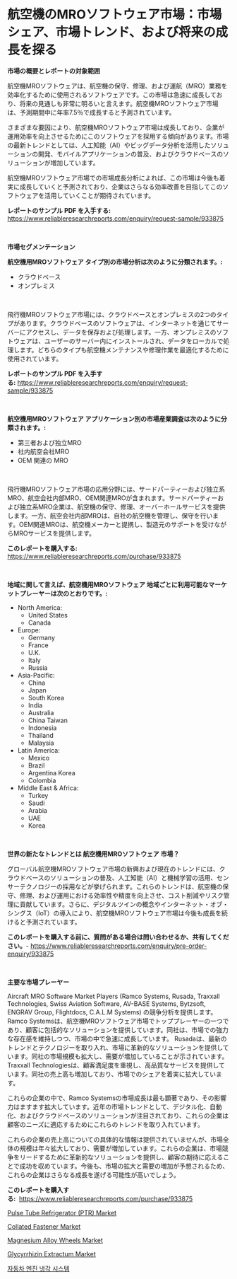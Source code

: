 <p><h1>航空機のMROソフトウェア市場：市場シェア、市場トレンド、および将来の成長を探る</h1></p><p><strong>市場の概要とレポートの対象範囲</strong></p>
<p><p>航空機MROソフトウェアは、航空機の保守、修理、および運航（MRO）業務を効率化するために使用されるソフトウェアです。この市場は急速に成長しており、将来の見通しも非常に明るいと言えます。航空機MROソフトウェア市場は、予測期間中に年率7.5％で成長すると予測されています。</p><p>さまざまな要因により、航空機MROソフトウェア市場は成長しており、企業が運用効率を向上させるためにこのソフトウェアを採用する傾向があります。市場の最新トレンドとしては、人工知能（AI）やビッグデータ分析を活用したソリューションの開発、モバイルアプリケーションの普及、およびクラウドベースのソリューションが増加しています。</p><p>航空機MROソフトウェア市場での市場成長分析によれば、この市場は今後も着実に成長していくと予測されており、企業はさらなる効率改善を目指してこのソフトウェアを活用していくことが期待されています。</p></p>
<p><strong>レポートのサンプル PDF を入手する:</strong> <a href="https://www.reliableresearchreports.com/enquiry/request-sample/933875">https://www.reliableresearchreports.com/enquiry/request-sample/933875</a></p>
<p>&nbsp;</p>
<p><strong>市場セグメンテーション</strong></p>
<p><strong>航空機用MROソフトウェア タイプ別の市場分析は次のように分類されます。:</strong></p>
<p><ul><li>クラウドベース</li><li>オンプレミス</li></ul></p>
<p>&nbsp;</p>
<p><p>飛行機MROソフトウェア市場には、クラウドベースとオンプレミスの2つのタイプがあります。クラウドベースのソフトウェアは、インターネットを通じてサーバーにアクセスし、データを保存および処理します。一方、オンプレミスのソフトウェアは、ユーザーのサーバー内にインストールされ、データをローカルで処理します。どちらのタイプも航空機メンテナンスや修理作業を最適化するために使用されています。</p></p>
<p><strong>レポートのサンプル PDF を入手する:</strong>&nbsp;<a href="https://www.reliableresearchreports.com/enquiry/request-sample/933875">https://www.reliableresearchreports.com/enquiry/request-sample/933875</a></p>
<p>&nbsp;</p>
<p><strong> 航空機用MROソフトウェア アプリケーション別の市場産業調査は次のように分類されます。:</strong></p>
<p><ul><li>第三者および独立MRO</li><li>社内航空会社MRO</li><li>OEM 関連の MRO</li></ul></p>
<p>&nbsp;</p>
<p><p>飛行機MROソフトウェア市場の応用分野には、サードパーティーおよび独立系MRO、航空会社内部MRO、OEM関連MROが含まれます。サードパーティーおよび独立系MRO企業は、航空機の保守、修理、オーバーホールサービスを提供します。一方、航空会社内部MROは、自社の航空機を管理し、保守を行います。OEM関連MROは、航空機メーカーと提携し、製造元のサポートを受けながらMROサービスを提供します。</p></p>
<p><strong>このレポートを購入する:</strong>&nbsp; <a href="https://www.reliableresearchreports.com/purchase/933875">https://www.reliableresearchreports.com/purchase/933875</a></p>
<p>&nbsp;</p>
<p><strong>地域に関して言えば、航空機用MROソフトウェア 地域ごとに利用可能なマーケットプレーヤーは次のとおりです。:</strong></p>
<p><ul>
    <li>
        North America:
        <ul>
            <li>United States</li>
            <li>Canada</li>
        </ul>
    </li>
    <li>
        Europe:
        <ul>
            <li>Germany</li>
            <li>France</li>
            <li>U.K.</li>
            <li>Italy</li>
            <li>Russia</li>
        </ul>
    </li>
    <li>
        Asia-Pacific:
        <ul>
            <li>China</li>
            <li>Japan</li>
            <li>South Korea</li>
            <li>India</li>
            <li>Australia</li>
            <li>China Taiwan</li>
            <li>Indonesia</li>
            <li>Thailand</li>
            <li>Malaysia</li>
        </ul>
    </li>
    <li>
        Latin America:
        <ul>
            <li>Mexico</li>
            <li>Brazil</li>
            <li>Argentina Korea</li>
            <li>Colombia</li>
        </ul>
    </li>
    <li>
        Middle East & Africa:
        <ul>
            <li>Turkey</li>
            <li>Saudi</li>
            <li>Arabia</li>
            <li>UAE</li>
            <li>Korea</li>
        </ul>
    </li>
    </ul></p>
<p>&nbsp;</p>
<p><strong>世界の新たなトレンドとは 航空機用MROソフトウェア 市場？</strong></p>
<p><p>グローバル航空機MROソフトウェア市場の新興および現在のトレンドには、クラウドベースのソリューションの普及、人工知能（AI）と機械学習の活用、センサーテクノロジーの採用などが挙げられます。これらのトレンドは、航空機の保守、修理、および運用における効率性や精度を向上させ、コスト削減やリスク管理に貢献しています。さらに、デジタルツインの概念やインターネット・オブ・シングス（IoT）の導入により、航空機MROソフトウェア市場は今後も成長を続けると予測されています。</p></p>
<p><strong>このレポートを購入する前に、質問がある場合は問い合わせるか、共有してください。</strong>- <a href="https://www.reliableresearchreports.com/enquiry/pre-order-enquiry/933875">https://www.reliableresearchreports.com/enquiry/pre-order-enquiry/933875</a></p>
<p>&nbsp;</p>
<p><strong>主要な市場プレーヤー</strong></p>
<p><p>Aircraft MRO Software Market Players (Ramco Systems, Rusada, Traxxall Technologies, Swiss Aviation Software, AV-BASE Systems, Bytzsoft, ENGRAV Group, Flightdocs, C.A.L.M Systems) の競争分析を提供します。 Ramco Systemsは、航空機MROソフトウェア市場でトッププレーヤーの一つであり、顧客に包括的なソリューションを提供しています。同社は、市場での強力な存在感を維持しつつ、市場の中で急速に成長しています。 Rusadaは、最新のトレンドとテクノロジーを取り入れ、市場に革新的なソリューションを提供しています。同社の市場規模も拡大し、需要が増加していることが示されています。Traxxall Technologiesは、顧客満足度を重視し、高品質なサービスを提供しています。同社の売上高も増加しており、市場でのシェアを着実に拡大しています。</p><p>これらの企業の中で、Ramco Systemsの市場成長は最も顕著であり、その影響力はますます拡大しています。近年の市場トレンドとして、デジタル化、自動化、およびクラウドベースのソリューションが注目されており、これらの企業は顧客のニーズに適応するためにこれらのトレンドを取り入れています。</p><p>これらの企業の売上高についての具体的な情報は提供されていませんが、市場全体の規模は年々拡大しており、需要が増加しています。これらの企業は、市場競争をリードするために革新的なソリューションを提供し、顧客の期待に応えることで成功を収めています。今後も、市場の拡大と需要の増加が予想されるため、これらの企業はさらなる成長を遂げる可能性が高いでしょう。</p></p>
<p><strong>このレポートを購入する:</strong>&nbsp;&nbsp;<a href="https://www.reliableresearchreports.com/purchase/933875">https://www.reliableresearchreports.com/purchase/933875</a></p>
<p><p><a href="https://issuu.com/reportprime-2/docs/pulse-tube-refrigerator-ptr-market-size-2030.pptx">Pulse Tube Refrigerator (PTR) Market</a></p><p><a href="https://github.com/nathandecarvalho/Market-Research-Report-List-2/blob/main/collated-fastener-market.md">Collated Fastener Market</a></p><p><a href="https://view.publitas.com/reportprime-1/magnesium-alloy-wheels-market-offer-valuable-insights-into-market-size-market-share-market-trends-and-projections-spanning-from-2024-to-2031/">Magnesium Alloy Wheels Market</a></p><p><a href="https://github.com/julyju69/Market-Research-Report-List-2/blob/main/glycyrrhizin-extractum-market.md">Glycyrrhizin Extractum Market</a></p><p><a href="https://medium.com/@cierrahayes645/%EC%9E%90%EB%8F%99%EC%B0%A8-%EC%97%94%EC%A7%84-%EB%83%89%EA%B0%81-%EC%8B%9C%EC%8A%A4%ED%85%9C-%EC%8B%9C%EC%9E%A5-%EA%B7%9C%EB%AA%A8-%EB%B0%8F-%EC%8B%9C%EC%9E%A5-%EB%8F%99%ED%96%A5-%EC%99%84%EB%B2%BD%ED%95%9C-%EC%82%B0%EC%97%85-%EA%B0%9C%EC%9A%94-2024%EB%85%84%EB%B6%80%ED%84%B0-2031%EB%85%84%EA%B9%8C%EC%A7%80-876967c70d8d">자동차 엔진 냉각 시스템</a></p></p>